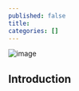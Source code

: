 ```yaml
---
published: false
title: 
categories: []
---
```

![image](/assets/images/name.jpeg?raw=true)

## Introduction
